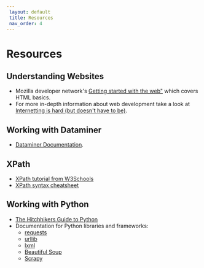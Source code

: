 ```yaml
---
 layout: default
 title: Resources
 nav_order: 4
---
```


# Resources

## Understanding Websites
* Mozilla developer network's <a href="https://developer.mozilla.org/en-US/docs/Learn/Getting_started_with_the_web/HTML_basics">Getting started with the web"</a> which covers HTML basics.
* For more in-depth information about web development take a look at <a href="https://internetingishard.com/">Internetting is hard (but doesn't have to be)</a>.

## Working with Dataminer
* <a href="https://data-miner.io/user-manuals/public-recipes">Dataminer Documentation</a>.

## XPath
- [XPath tutorial from W3Schools](https://www.w3schools.com/xml/xpath_intro.asp)
- [XPath syntax cheatsheet](https://devhints.io/xpath)

## Working with Python
* <a href="https://docs.python-guide.org/">The Hitchhikers Guide to Python</a>
* Documentation for Python libraries and frameworks:
  * <a href="https://requests.readthedocs.io/en/master/">requests</a>
  * <a href="https://docs.python.org/2/library/urllib.html">urllib</a>
  * <a href="https://lxml.de/">lxml<a/>
  * <a href="https://www.crummy.com/software/BeautifulSoup/bs4/doc/">Beautiful Soup</a>
  * <a href="https://scrapy.org/">Scrapy</a>
